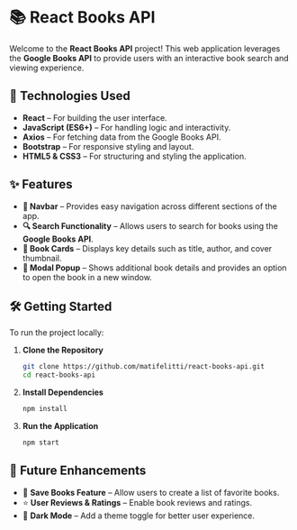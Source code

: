 # 📚 React Books API  

Welcome to the **React Books API** project! This web application leverages the **Google Books API** to provide users with an interactive book search and viewing experience.  

## 🚀 Technologies Used  

- **React** – For building the user interface.  
- **JavaScript (ES6+)** – For handling logic and interactivity.  
- **Axios** – For fetching data from the Google Books API.  
- **Bootstrap** – For responsive styling and layout.  
- **HTML5 & CSS3** – For structuring and styling the application.  

## ✨ Features  

- **🔗 Navbar** – Provides easy navigation across different sections of the app.  
- **🔍 Search Functionality** – Allows users to search for books using the **Google Books API**.  
- **📖 Book Cards** – Displays key details such as title, author, and cover thumbnail.  
- **📌 Modal Popup** – Shows additional book details and provides an option to open the book in a new window.  

## 🛠️ Getting Started  

To run the project locally:  

1. **Clone the Repository**  
   ```sh
   git clone https://github.com/matifelitti/react-books-api.git  
   cd react-books-api  
   ```  
2. **Install Dependencies**  
   ```sh
   npm install  
   ```  
3. **Run the Application**  
   ```sh
   npm start  
   ```  

## 📌 Future Enhancements  

- 📂 **Save Books Feature** – Allow users to create a list of favorite books.  
- ⭐ **User Reviews & Ratings** – Enable book reviews and ratings.  
- 🎨 **Dark Mode** – Add a theme toggle for better user experience.  
